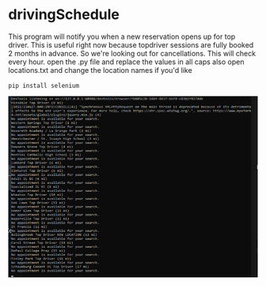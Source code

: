 # drivingSchedule
This program will notify you when a new reservation opens up for top driver. This is useful right now because topdriver sessions are fully booked 2 months in advance. So we're looking out for cancellations. This will check every hour.
open the .py file and replace the values in all caps
also open locations.txt and change the location names if you'd like

```
pip install selenium
```
![Screenshot](ss.png)
